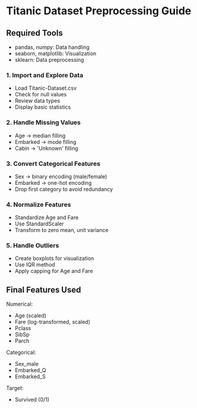# Titanic Dataset Preprocessing Guide

## Required Tools
- pandas, numpy: Data handling
- seaborn, matplotlib: Visualization
- sklearn: Data preprocessing

### 1. Import and Explore Data
- Load Titanic-Dataset.csv
- Check for null values
- Review data types
- Display basic statistics

### 2. Handle Missing Values
- Age → median filling
- Embarked → mode filling
- Cabin → 'Unknown' filling

### 3. Convert Categorical Features
- Sex → binary encoding (male/female)
- Embarked → one-hot encoding
- Drop first category to avoid redundancy

### 4. Normalize Features
- Standardize Age and Fare
- Use StandardScaler
- Transform to zero mean, unit variance

### 5. Handle Outliers
- Create boxplots for visualization
- Use IQR method
- Apply capping for Age and Fare

## Final Features Used
Numerical:
- Age (scaled)
- Fare (log-transformed, scaled)
- Pclass
- SibSp
- Parch

Categorical:
- Sex_male
- Embarked_Q
- Embarked_S

Target:
- Survived (0/1)
